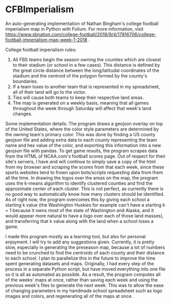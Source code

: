# CFBImperialism
An auto-generating implementation of Nathan Bingham's college football imperialism map in Python with Folium.
For more information, visit https://www.sbnation.com/college-football/2018/9/4/17816706/college-football-imperialism-map-week-1-2018 .

College football imperialism rules:
  1) All FBS teams begin the season owning the counties which are closest to their stadium (or school in a few cases). This distance is defined by the great circle distance between the long/latitudal coordinates of the stadium and the centroid of the polygon formed by the county's boundaries.
  2) If a team loses to another team that is represented in my spreadsheet, all of their land will go to the victor.
  3) Ties will cause both teams to keep their respective land areas.
  4) The map is generated on a weekly basis, meaning that all games throughout the week through Saturday will affect that week's land changes.
    
Some implementation details:
  The program draws a geojson overlay on top of the United States, where the color style parameters are determined by the owning team's primary color. This was done by finding a US county geojson file and adding extra data to each county representing the team name and hex value of the color, and exporting this information into a new geojson file with pandas. To get game results, the program scrapes data from the HTML of NCAA.com's football scores page. Out of respect for their site's servers, I have and will continue to simply save a copy of the html from my browser and scraping the scores from that each week, since these sports websites tend to frown upon bots/scripts requesting data from them all the time. In drawing the logos over the areas on the map, the program uses the k-means algorithm to identify clustered counties and find the approximate center of each cluster. This is not perfect, as currently there is no good way to automatically know how many clusters should be identified. As of right now, the program overcomes this by giving each school a starting k value (the Washington Huskies for example can't have a starting k = 1 because it owns most of the state of Washington and Alaska, and it would appear more natural to have a logo over each of those land masses), and transferring that k value along with the land when a school loses a game.

  I made this program mostly as a learning tool, but also for personal enjoyment. I will try to add any suggestions given. Currently, it is pretty slow, especially in generating the preseason map, because a lot of numbers need to be crunched to find the centroids of each county and their distance to each school. I plan to parallelize this in the future to improve the time spent generating datasets and maps. Originally, I had every step of the process in a separate Python script, but have moved everything into one file so it is all as automated as possible. As a result, the program computes all of the weeks' maps at once, rather than saving each week and using the previous week's files to generate the next week. This was to allow the ease of changing parameters in my handmade school spreadsheet such as logo images and colors, and regenerating all of the maps at once.
